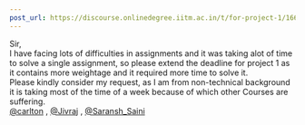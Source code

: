 ```yaml
---
post_url: https://discourse.onlinedegree.iitm.ac.in/t/for-project-1/166593/1
---
```

Sir,  
I have facing lots of difficulties in assignments and it was taking alot of time to solve a single assignment, so please extend the deadline for project 1 as it contains more weightage and it required more time to solve it.  
Please kindly consider my request, as I am from non-technical background it is taking most of the time of a week because of which other Courses are suffering.  
[@carlton](/u/carlton) , [@Jivraj](/u/jivraj) , [@Saransh\_Saini](/u/saransh_saini)